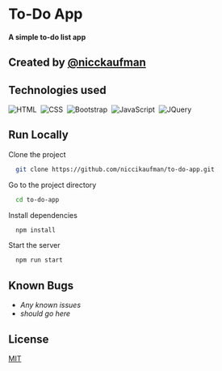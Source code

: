 # To-Do App

#### A simple to-do list app

## Created by [@nicckaufman](https://www.github.com/niccikaufman)

## Technologies used
![HTML](https://img.shields.io/badge/-HTML-05122A?style=flat&logo=HTML5)&nbsp;
![CSS](https://img.shields.io/badge/-CSS-05122A?style=flat&logo=CSS3&logoColor=1572B6)&nbsp;
![Bootstrap](https://img.shields.io/badge/-Bootstrap-05122A?style=flat&logo=bootstrap&logoColor=563D7C)&nbsp;
![JavaScript](https://img.shields.io/badge/-JavaScript-05122A?style=flat&logo=javascript)&nbsp;
![JQuery](https://img.shields.io/badge/-JQuery-05122A?style=flat&logo=jquery)&nbsp;

## Run Locally

Clone the project

```bash
  git clone https://github.com/niccikaufman/to-do-app.git
```

Go to the project directory

```bash
  cd to-do-app
```

Install dependencies

```bash
  npm install
```

Start the server

```bash
  npm run start
```

## Known Bugs

* _Any known issues_
* _should go here_

## License
[MIT](https://choosealicense.com/licenses/mit/)
